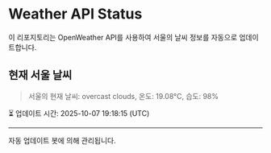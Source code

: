 
# Weather API Status

이 리포지토리는 OpenWeather API를 사용하여 서울의 날씨 정보를 자동으로 업데이트합니다.

## 현재 서울 날씨
> 서울의 현재 날씨: overcast clouds, 온도: 19.08°C, 습도: 98%

⏳ 업데이트 시간: 2025-10-07 19:18:15 (UTC)

---
자동 업데이트 봇에 의해 관리됩니다.
